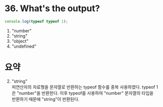 # 36. What's the output?

```javascript
console.log(typeof typeof 1);
```

1. "number"
2. "string"
3. "object"
4. "undefined"

# 요약

2. "string"<br>
   피연산자의 자료형을 문자열로 반환하는 typeof 함수를 중복 사용하였다. typeof 1 은 "number"을 반환한다. 이후 typeof를 사용하여 "number" 문자열의 타입을 반환하기 때문에 "string"이 반환된다.
